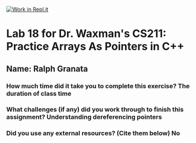 [![Work in Repl.it](https://classroom.github.com/assets/work-in-replit-14baed9a392b3a25080506f3b7b6d57f295ec2978f6f33ec97e36a161684cbe9.svg)](https://classroom.github.com/online_ide?assignment_repo_id=4558814&assignment_repo_type=AssignmentRepo)
# Lab 18 for Dr. Waxman's CS211: Practice Arrays As Pointers in C++

## Name: Ralph Granata  

### How much time did it take you to complete this exercise? The duration of class time
  
  
### What challenges (if any) did you work through to finish this assignment? Understanding dereferencing pointers


### Did you use any external resources? (Cite them below) No